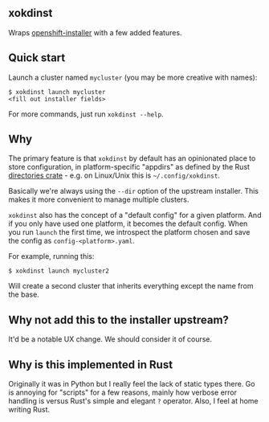 xokdinst
---

Wraps [openshift-installer](https://github.com/openshift/installer/) with a
few added features.

Quick start
---

Launch a cluster named `mycluster` (you may be more creative with names):

```
$ xokdinst launch mycluster
<fill out installer fields>
```

For more commands, just run `xokdinst --help`.

Why
---

The primary feature is that `xokdinst` by default has an opinionated place
to store configuration, in platform-specific "appdirs" as defined by
the Rust [directories crate](https://crates.io/crates/directories) - e.g. on Linux/Unix
this is `~/.config/xokdinst`.

Basically we're always using the `--dir` option of the upstream installer.
This makes it more convenient to manage multiple clusters.

`xokdinst` also has the concept of a "default config" for a given platform.
And if you only have used one platform, it becomes the default config.
When you run `launch` the first time, we introspect the platform chosen and
save the config as `config-<platform>.yaml`.

For example, running this:

```
$ xokdinst launch mycluster2
```

Will create a second cluster that inherits everything except the name
from the base.

Why not add this to the installer upstream?
---

It'd be a notable UX change.  We should consider it of course.

Why is this implemented in Rust
---

Originally it was in Python but I really feel the lack of static types there.
Go is annoying for "scripts" for a few reasons, mainly how verbose error
handling is versus Rust's simple and elegant `?` operator.
Also, I feel at home writing Rust.
